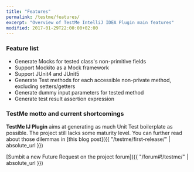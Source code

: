 ```yaml
---
title: "Features"
permalink: /testme/features/
excerpt: "Overview of TestMe IntelliJ IDEA Plugin main features"
modified: 2017-01-29T22:00:00+02:00
---
```

### Feature list
- Generate Mocks for tested class's non-primitive fields
- Support Mockito as a Mock framework
- Support JUnit4 and JUnit5
- Generate Test methods for each accessible non-private method, excluding setters/getters
- Generate dummy input parameters for tested method
- Generate test result assertion expression


### TestMe motto and current shortcomings

**TestMe IJ Plugin** aims at generating as much Unit Test boilerplate as possible. The project still lacks some maturity level. You can further read about those dilemmas in [this blog post]({{ "/testme/first-release/" | absolute_url }})  

[Sumbit a new Future Request on the project forum]({{ "/forum#!/testme/" | absolute_url }})
